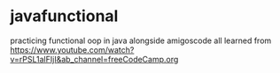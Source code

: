 # javafunctional

practicing functional oop in java alongside amigoscode
all learned from https://www.youtube.com/watch?v=rPSL1alFIjI&ab_channel=freeCodeCamp.org
